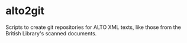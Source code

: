 # alto2git
Scripts to create git repositories for ALTO XML texts, like those from the British Library's scanned documents. 
